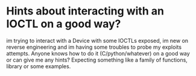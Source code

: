 
# Hints about interacting with an IOCTL on a good way?

im trying to interact with a Device with some IOCTLs exposed, im new on reverse engineering and im having some troubles to probe my exploits attempts. Anyone knows how to do it (C/python/whatever) on a good way or can give me any hints?
Expecting something like a family of functions, library or some examples.

        